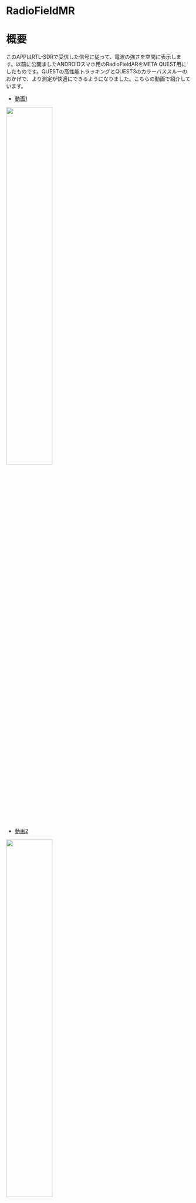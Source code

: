 # RadioFieldMR 

# 概要
このAPPはRTL-SDRで受信した信号に従って、電波の強さを空間に表示します。以前に公開ましたANDROIDスマホ用のRadioFieldARをMETA QUEST用にしたものです。QUESTの高性能トラッキングとQUEST3のカラーパススルーのおかげで、より測定が快適にできるようになりました。こちらの動画で紹介しています。

- [動画1](https://youtu.be/FVZXz6tz3Ug)
<img src="https://github.com/manahiyo831/RadioFieldMR/assets/83148498/bc41fb92-a089-426d-9376-7b5c74fdd1c7" width="50%">

- [動画2](https://youtu.be/37uX_WTNvuA)
<img src="https://github.com/manahiyo831/RadioFieldMR/assets/83148498/3e90962a-b3c6-468b-904b-41ca9eb701e2" width="50%">

**注意:** 

-これは実験的なプロジェクトであり、今後いろいろ改善していく予定です。tinySA-ULTRAにも対応を予定しています。

-このAPPは自己責任で使用してください。

-現時点では測定点は最大500個で制限しています

-ガーディアンエリア内で使用してください



## 必要なもの
- **META QUEST2 もしくはQUEST3:** QUEST-PROでも動作するはずですが持っていないので確認できていません。
  初代QUESTは対応していません。
- **RTL-SDR** もしくは **tinySA-ULTRA** 
 
<img width="566" alt="image" src="https://github.com/manahiyo831/RadioFieldMR/assets/83148498/b172b5a8-f903-498c-bb6f-d0d18ea3feb0">

- **OTGケーブル:** 当方はこちらを使用しています。他でも動作すると思いますが、ものにより動作しない場合もあるようなので注意してください。
  [購入リンク](https://www.amazon.co.jp/gp/product/B08LH1K2HF)
- **アンテナ:** 測定したい周波数に合わせたアンテナを用意してRTL-SDRに接続してください。

## ドライバのインストール(RTL-SDRの場合のみ)
1. **RTL-SDRドライバー:**
       apkファイルをダウンロードしてSideQuestを使用してインストールしてください。初めてapkをインストールする人はいくつか設定が必要です。詳細はWebで検索してください。
2. **RTL-SDRの動作確認:**
    - OTGケーブルを通してRTL-SDRとQUESTを接続します。
      
      <img width="308" alt="image" src="https://github.com/manahiyo831/RadioFieldMR/assets/83148498/ef2f0a4f-458c-4d62-ba6e-1ad4c5ead330">

    - RTL-SDRドライバーを実行し、`ENABLE ADVANCED MODE`を選択します。
      
      <img src="https://github.com/manahiyo831/RadioFieldMR/assets/83148498/9c73530f-32d9-4b77-90b5-8ae971041601" width="50%">
      
      <img src="https://github.com/manahiyo831/RadioFieldMR/assets/83148498/82be10e4-4b94-44d1-9fa0-5de636976865" width="30%">
      
    - `START STREAM`を選択し、パーミッションの許可を求められたら`OK`を選択します。
      
      <img src="https://github.com/manahiyo831/RadioFieldMR/assets/83148498/63fb3356-a3c9-4821-978f-cb2a3d1be954" width="30%">
  
      
      <img src="https://github.com/manahiyo831/RadioFieldMR/assets/83148498/1e8d8df5-c7de-4e44-9b8e-123353537e8b" width="30%">
      
    - `[found 1 device opening options]`と表示されていることを確認してください。
      
      <img src="https://github.com/manahiyo831/RadioFieldMR/assets/83148498/74f3f4d3-8bc1-43a6-8437-85d929526215" width="30%">
      
## APPのインストール
  こちらのリリースフォルダからapkをダウンロードしてSideQuestを使用インストールしてください。
   https://github.com/manahiyo831/RadioFieldMR/releases

## 使い方
1. APPを起動します。このソフトウェアはハンドトラッキング専用となっています。
   コントローラは置いて、ハンドトラッキングで操作できることを確認して起動してください。
  
  <img src="https://github.com/manahiyo831/RadioFieldMR/assets/83148498/7124186e-698e-41eb-be64-b627eef5eac6" width="50%">

2. 次のような画面が出るので、使用するデバイスを選択してください

  <img width="358" alt="image" src="https://github.com/manahiyo831/RadioFieldMR/assets/83148498/f9fe4b1e-2242-41f0-ba79-7d3f0f3e2abd">

3. パーミッションの許可メッセージが出たら`OK`を選択します。

    RTL-SDRの場合
  
    <img width="300" alt="image" src="https://github.com/manahiyo831/RadioFieldMR/assets/83148498/af8d3ad2-217c-4e52-a62c-f8a06394d646" width="50%">
  
    tinySA-ULTRAの場合
  
    <img width="300" alt="image" src="https://github.com/manahiyo831/RadioFieldMR/assets/83148498/38339e21-6375-47c5-9bda-943ec5bef25f">

5. Questのメニュー画面に戻るときがありますが、その場合は右手のパームピンチで再開してください。

6. **RTL-SDRの場合:** 左手を開くとスペクトルが表示されます。右手の人差し指のところに黄色の星があります。この位置に電波強度を表す球が描画されます。
   左手で星をつまむと星の位置を移動できます。アンテナの位置に合わせて位置を調整してください。
   
   <img src="https://github.com/manahiyo831/RadioFieldMR/assets/83148498/d0b33801-6da8-4561-b4bf-fc4e4c974e4d" width="30%">
   
   設定ボタンから周波数など各設定を行えます。
   
   <img src="https://github.com/manahiyo831/RadioFieldMR/assets/83148498/f6f60832-6f2f-468f-942e-de44c303419a" width="30%">

7. **tinySA-ULTRAの場合:** 左手を開くと設定ボタンと現在の受信レベルが表示されます。右手の人差し指のところに黄色の星があります。この位置に電波強度を表す球が描画されます。
   左手で星をつまむと星の位置を移動できます。アンテナの位置に合わせて位置を調整してください。
   **マーカーの値を取得しているだけですので、周波数やレベルなどの各設定はtinSA側で行ってください**

   <img width="462" alt="image" src="https://github.com/manahiyo831/RadioFieldMR/assets/83148498/13a948dd-1d25-4244-98fb-6febf9d23d63">

   設定ボタンから周波数など各設定を行えます。

   <img width="344" alt="image" src="https://github.com/manahiyo831/RadioFieldMR/assets/83148498/2a65793c-9dd6-41f4-a4a7-50138c5cb173">


8. 右手の`REC`ボタンを押すと空間上に記録を開始し、星が赤くなります。再度押すと記録を停止します。
    
   <img src="https://github.com/manahiyo831/RadioFieldMR/assets/83148498/5e6e5626-41b9-491d-bef6-4ce7d356b9ed" width="40%">

9. 右手を移動させて星を移動すると設定されたgridの間隔で球が描画されます。    

   <img src="https://github.com/manahiyo831/RadioFieldMR/assets/83148498/adf450cd-6b54-49d4-8212-241d0d6a7ff1" width="40%">
   
10. `Switch Shape`ボタンで表示を球と霧で切り替えができます。

    <img src="https://github.com/manahiyo831/RadioFieldMR/assets/83148498/5d0dfd68-ec02-4ea6-8b48-b8e607855cea" width="40%">

